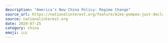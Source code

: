 ```yaml
---
description: "America’s New China Policy: Regime Change"
source_url: https://nationalinterest.org/feature/mike-pompeo-just-declared-america%E2%80%99s-new-china-policy-regime-change-165639
source: nationalinterest.org
date: 2020-07-25
category: china
emoji: 🇺🇸
---
```

